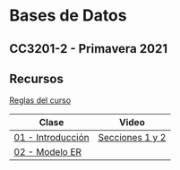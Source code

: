 # Bases de Datos
## CC3201-2 - Primavera 2021

## Recursos

[Reglas del curso](https://github.com/CC3201/2021-2/blob/main/Reglas.pdf)

Clase               | Video
------------------- | ------- 
[01 - Introducción](https://github.com/CC3201/2021-2/blob/main/Clases/01-Introduccion.pdf)   | [Secciones 1 y 2](https://users.dcc.uchile.cl/~cgutierr/cursos/BD2021/zoom-clase2021-1.mp4)
[02 - Modelo ER](https://github.com/CC3201/2021-2/blob/main/Clases/02-Modelo_ER.pdf) | 
